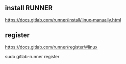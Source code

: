## install RUNNER
https://docs.gitlab.com/runner/install/linux-manually.html

## register
https://docs.gitlab.com/runner/register/#linux

sudo gitlab-runner register
